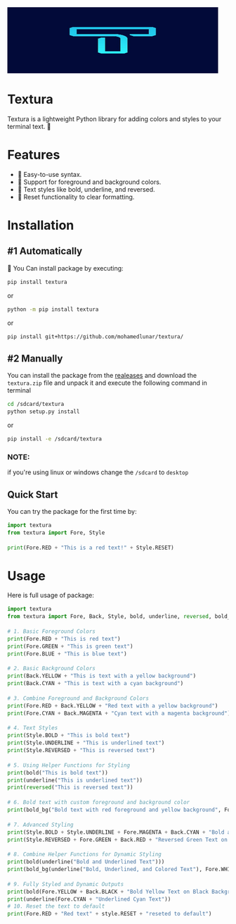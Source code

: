 <img src="TexturaLogo.png" width="480" height="150">

# Textura
Textura is a lightweight Python library for adding colors and styles to your terminal text. 🎨

# Features
- 🌟 Easy-to-use syntax.
- 🎨 Support for foreground and background colors.
- 📝 Text styles like bold, underline, and reversed.
- 🧽 Reset functionality to clear formatting.

# Installation
## #1 Automatically
📩 You Can install package by executing:
```bash
pip install textura
```
or
```bash
python -m pip install textura
```
or
```bash
pip install git+https://github.com/mohamedlunar/textura/
```
## #2 Manually
You can install the package from the [realeases](https://github.com/MohamedLunar/textura/releases) and download the `textura.zip` file and unpack it and execute the following command in terminal
```bash
cd /sdcard/textura
python setup.py install
```
or
```bash
pip install -e /sdcard/textura
```
### NOTE:
if you're using linux or windows change the `/sdcard` to `desktop`
## Quick Start
You can try the package for the first time by:
```python
import textura
from textura import Fore, Style

print(Fore.RED + "This is a red text!" + Style.RESET)
```
# Usage
Here is full usage of package:
```python
import textura
from textura import Fore, Back, Style, bold, underline, reversed, bold_bg

# 1. Basic Foreground Colors
print(Fore.RED + "This is red text")
print(Fore.GREEN + "This is green text")
print(Fore.BLUE + "This is blue text")

# 2. Basic Background Colors
print(Back.YELLOW + "This is text with a yellow background")
print(Back.CYAN + "This is text with a cyan background")

# 3. Combine Foreground and Background Colors
print(Fore.RED + Back.YELLOW + "Red text with a yellow background")
print(Fore.CYAN + Back.MAGENTA + "Cyan text with a magenta background")

# 4. Text Styles
print(Style.BOLD + "This is bold text")
print(Style.UNDERLINE + "This is underlined text")
print(Style.REVERSED + "This is reversed text")

# 5. Using Helper Functions for Styling
print(bold("This is bold text"))
print(underline("This is underlined text"))
print(reversed("This is reversed text"))

# 6. Bold text with custom foreground and background color
print(bold_bg("Bold text with red foreground and yellow background", Fore.RED, Back.YELLOW))

# 7. Advanced Styling
print(Style.BOLD + Style.UNDERLINE + Fore.MAGENTA + Back.CYAN + "Bold and Underlined Magenta Text on Cyan Background")
print(Style.REVERSED + Fore.GREEN + Back.RED + "Reversed Green Text on Red Background")

# 8. Combine Helper Functions for Dynamic Styling
print(bold(underline("Bold and Underlined Text")))
print(bold_bg(underline("Bold, Underlined, and Colored Text"), Fore.WHITE, Back.BLUE))

# 9. Fully Styled and Dynamic Outputs
print(bold(Fore.YELLOW + Back.BLACK + "Bold Yellow Text on Black Background"))
print(underline(Fore.CYAN + "Underlined Cyan Text"))
# 10. Reset the text to default
print(Fore.RED + "Red text" + style.RESET + "reseted to default")
```
